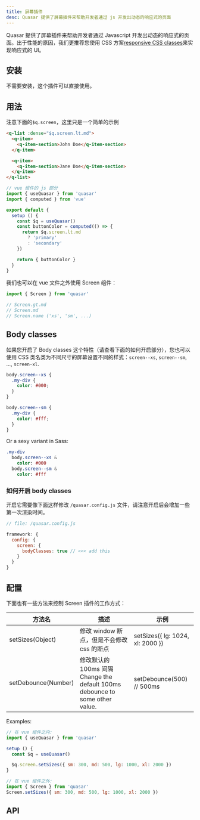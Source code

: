 ```yaml
---
title: 屏幕插件
desc: Quasar 提供了屏幕插件来帮助开发者通过 js 开发出动态的响应式的页面
---
```

Quasar 提供了屏幕插件来帮助开发者通过 Javascript 开发出动态的响应式的页面。出于性能的原因，我们更推荐您使用 CSS 方案[responsive CSS classes](/style/visibility#window-width-related)来实现响应式的 UI。

## 安装
不需要安装，这个插件可以直接使用。

## 用法
注意下面的`$q.screen`，这里只是一个简单的示例

```html
<q-list :dense="$q.screen.lt.md">
  <q-item>
    <q-item-section>John Doe</q-item-section>
  </q-item>

  <q-item>
    <q-item-section>Jane Doe</q-item-section>
  </q-item>
</q-list>
```

```js
// vue 组件的 js 部分
import { useQuasar } from 'quasar'
import { computed } from 'vue'

export default {
  setup () {
    const $q = useQuasar()
    const buttonColor = computed(() => {
      return $q.screen.lt.md
        ? 'primary'
        : 'secondary'
    })

    return { buttonColor }
  }
}
```

我们也可以在 vue 文件之外使用 Screen 组件：

```js
import { Screen } from 'quasar'

// Screen.gt.md
// Screen.md
// Screen.name ('xs', 'sm', ...)
```

## Body classes

如果您开启了 Body classes 这个特性（请查看下面的如何开启部分），您也可以使用 CSS 类名类为不同尺寸的屏幕设置不同的样式：`screen--xs`, `screen--sm`, ..., `screen-xl`.

```css
body.screen--xs {
  .my-div {
    color: #000;
  }
}

body.screen--sm {
  .my-div {
    color: #fff;
  }
}
```

Or a sexy variant in Sass:

```sass
.my-div
  body.screen--xs &
    color: #000
  body.screen--sm &
    color: #fff
```

### 如何开启 body classes

开启它需要像下面这样修改 `/quasar.config.js` 文件，请注意开启后会增加一些第一次渲染时间。

```js
// file: /quasar.config.js

framework: {
  config: {
    screen: {
      bodyClasses: true // <<< add this
    }
  }
}
```

## 配置

下面也有一些方法来控制 Screen 插件的工作方式：

| 方法名 | 描述 | 示例 |
| --- | --- | --- |
| setSizes(Object) | 修改 window 断点，但是不会修改 css 的断点 | setSizes({ lg: 1024, xl: 2000 }) |
| setDebounce(Number) | 修改默认的 100ms 间隔 Change the default 100ms debounce to some other value. | setDebounce(500) // 500ms |

Examples:

```js
// 在 vue 组件之内:
import { useQuasar } from 'quasar'

setup () {
  const $q = useQuasar()

  $q.screen.setSizes({ sm: 300, md: 500, lg: 1000, xl: 2000 })
}

// 在 vue 组件之外:
import { Screen } from 'quasar'
Screen.setSizes({ sm: 300, md: 500, lg: 1000, xl: 2000 })
```

## API
<doc-api file="Screen" />
